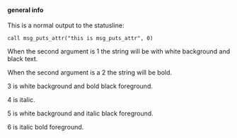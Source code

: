 #### general info

This is a normal output to the statusline:
```
call msg_puts_attr("this is msg_puts_attr", 0)
```

When the second argument is 1 the string will be with white background and \
black text.

When the second argument is a 2 the string will be bold.

3 is white background and bold black foreground.

4 is italic.

5 is white background and italic black foreground.

6 is italic bold foreground.
